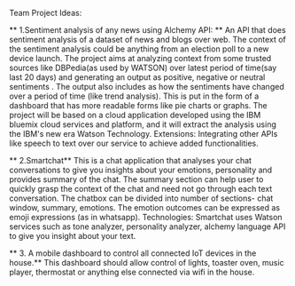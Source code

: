 Team Project Ideas:

** 1.Sentiment analysis of any news using Alchemy API: **
An API that does sentiment analysis of a dataset of news and blogs over web. The context of the sentiment analysis could be anything from an election poll to a new device launch. The project aims at analyzing context from some trusted sources like DBPedia(as used by WATSON)  over latest period of time(say last 20 days) and generating an output as positive, negative or neutral sentiments . The output also includes as how the sentiments have changed over a period of time (like trend analysis). This is put in the form of a dashboard that has more readable forms like pie charts or graphs. The project will be based on a cloud application developed using the IBM bluemix cloud services and platform, and it will extract the analysis using the IBM's new era Watson Technology. 
Extensions: Integrating other APIs like speech to text over our service to achieve added functionalities.

** 2.Smartchat**
This is a chat application that analyses your chat conversations to give you insights about your emotions, personality and provides summary of the chat. The summary section can help user to quickly grasp the context of the chat and need not go through each text conversation. The chatbox can be divided into number of sections- chat window, summary, emotions. The emotion outcomes can be expressed as emoji expressions (as in whatsapp).
Technologies: Smartchat uses Watson services such as tone analyzer, personality analyzer, alchemy language API to give you insight about your text.

** 3. A mobile dashboard to control all connected IoT devices in the house.**
This dashboard should allow control of lights, toaster oven, music player, thermostat or anything else connected via wifi in the house.
